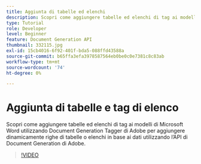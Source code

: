 ```yaml
---
title: Aggiunta di tabelle ed elenchi
description: Scopri come aggiungere tabelle ed elenchi di tag ai modelli di Microsoft Word utilizzando l’Adobe Document Generation Tagger per aggiungere dinamicamente righe di tabelle o elenchi in base ai dati utilizzando l’API di Adobe Document Generation
type: Tutorial
role: Developer
level: Beginner
feature: Document Generation API
thumbnail: 332115.jpg
exl-id: 15cb4016-6f92-401f-bda5-088ffd43588a
source-git-commit: b65ffa3efa3978587564eb0be0c0e7381c8c83ab
workflow-type: tm+mt
source-wordcount: '74'
ht-degree: 0%

---
```


# Aggiunta di tabelle e tag di elenco

Scopri come aggiungere tabelle ed elenchi di tag ai modelli di Microsoft Word utilizzando Document Generation Tagger di Adobe per aggiungere dinamicamente righe di tabelle o elenchi in base ai dati utilizzando l’API di Document Generation di Adobe.

>[!VIDEO](https://video.tv.adobe.com/v/332115?hidetitle=true)
